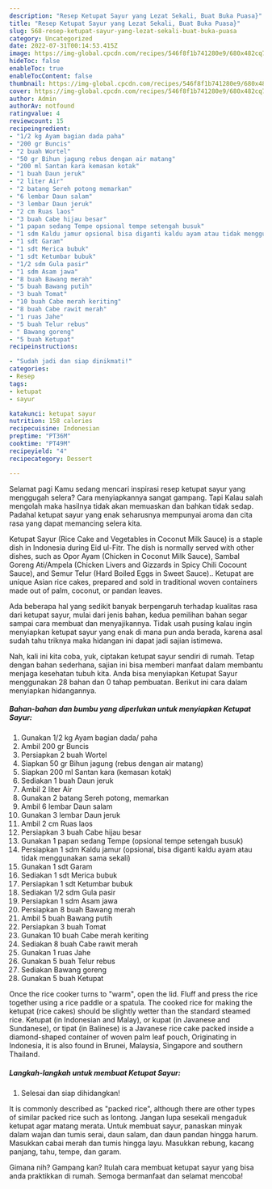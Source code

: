 ```yaml
---
description: "Resep Ketupat Sayur yang Lezat Sekali, Buat Buka Puasa}"
title: "Resep Ketupat Sayur yang Lezat Sekali, Buat Buka Puasa}"
slug: 568-resep-ketupat-sayur-yang-lezat-sekali-buat-buka-puasa
category: Uncategorized
date: 2022-07-31T00:14:53.415Z
image: https://img-global.cpcdn.com/recipes/546f8f1b741280e9/680x482cq70/ketupat-sayur-foto-resep-utama.jpg
hideToc: false
enableToc: true
enableTocContent: false
thumbnail: https://img-global.cpcdn.com/recipes/546f8f1b741280e9/680x482cq70/ketupat-sayur-foto-resep-utama.jpg
cover: https://img-global.cpcdn.com/recipes/546f8f1b741280e9/680x482cq70/ketupat-sayur-foto-resep-utama.jpg
author: Admin
authorAv: notfound
ratingvalue: 4
reviewcount: 15
recipeingredient:
- "1/2 kg Ayam bagian dada paha"
- "200 gr Buncis"
- "2 buah Wortel"
- "50 gr Bihun jagung rebus dengan air matang"
- "200 ml Santan kara kemasan kotak"
- "1 buah Daun jeruk"
- "2 liter Air"
- "2 batang Sereh potong memarkan"
- "6 lembar Daun salam"
- "3 lembar Daun jeruk"
- "2 cm Ruas laos"
- "3 buah Cabe hijau besar"
- "1 papan sedang Tempe opsional tempe setengah busuk"
- "1 sdm Kaldu jamur opsional bisa diganti kaldu ayam atau tidak menggunakan sama sekali"
- "1 sdt Garam"
- "1 sdt Merica bubuk"
- "1 sdt Ketumbar bubuk"
- "1/2 sdm Gula pasir"
- "1 sdm Asam jawa"
- "8 buah Bawang merah"
- "5 buah Bawang putih"
- "3 buah Tomat"
- "10 buah Cabe merah keriting"
- "8 buah Cabe rawit merah"
- "1 ruas Jahe"
- "5 buah Telur rebus"
- " Bawang goreng"
- "5 buah Ketupat"
recipeinstructions:

- "Sudah jadi dan siap dinikmati!"
categories:
- Resep
tags:
- ketupat
- sayur

katakunci: ketupat sayur 
nutrition: 158 calories
recipecuisine: Indonesian
preptime: "PT36M"
cooktime: "PT49M"
recipeyield: "4"
recipecategory: Dessert

---
```



Selamat pagi Kamu sedang mencari inspirasi resep ketupat sayur yang menggugah selera? Cara menyiapkannya sangat gampang. Tapi Kalau salah mengolah maka hasilnya tidak akan memuaskan dan bahkan tidak sedap. Padahal ketupat sayur yang enak seharusnya mempunyai aroma dan cita rasa yang dapat memancing selera kita.


Ketupat Sayur (Rice Cake and Vegetables in Coconut Milk Sauce) is a staple dish in Indonesia during Eid ul-Fitr. The dish is normally served with other dishes, such as Opor Ayam (Chicken in Coconut Milk Sauce), Sambal Goreng Ati/Ampela (Chicken Livers and Gizzards in Spicy Chili Cocount Sauce), and Semur Telur (Hard Boiled Eggs in Sweet Sauce).. Ketupat are unique Asian rice cakes, prepared and sold in traditional woven containers made out of palm, coconut, or pandan leaves.

Ada beberapa hal yang sedikit banyak berpengaruh terhadap kualitas rasa dari ketupat sayur, mulai dari jenis bahan, kedua pemilihan bahan segar sampai cara membuat dan menyajikannya. Tidak usah pusing kalau ingin menyiapkan ketupat sayur yang enak di mana pun anda berada, karena asal sudah tahu triknya maka hidangan ini dapat jadi sajian istimewa.


Nah, kali ini kita coba, yuk, ciptakan ketupat sayur sendiri di rumah. Tetap dengan bahan sederhana, sajian ini bisa memberi manfaat dalam membantu menjaga kesehatan tubuh kita. Anda bisa menyiapkan Ketupat Sayur menggunakan 28 bahan dan 0 tahap pembuatan. Berikut ini cara dalam menyiapkan hidangannya.

<!--inarticleads1-->

##### Bahan-bahan dan bumbu yang diperlukan untuk menyiapkan Ketupat Sayur:

1. Gunakan 1/2 kg Ayam bagian dada/ paha
1. Ambil 200 gr Buncis
1. Persiapkan 2 buah Wortel
1. Siapkan 50 gr Bihun jagung (rebus dengan air matang)
1. Siapkan 200 ml Santan kara (kemasan kotak)
1. Sediakan 1 buah Daun jeruk
1. Ambil 2 liter Air
1. Gunakan 2 batang Sereh potong, memarkan
1. Ambil 6 lembar Daun salam
1. Gunakan 3 lembar Daun jeruk
1. Ambil 2 cm Ruas laos
1. Persiapkan 3 buah Cabe hijau besar
1. Gunakan 1 papan sedang Tempe (opsional tempe setengah busuk)
1. Persiapkan 1 sdm Kaldu jamur (opsional, bisa diganti kaldu ayam atau tidak menggunakan sama sekali)
1. Gunakan 1 sdt Garam
1. Sediakan 1 sdt Merica bubuk
1. Persiapkan 1 sdt Ketumbar bubuk
1. Sediakan 1/2 sdm Gula pasir
1. Persiapkan 1 sdm Asam jawa
1. Persiapkan 8 buah Bawang merah
1. Ambil 5 buah Bawang putih
1. Persiapkan 3 buah Tomat
1. Gunakan 10 buah Cabe merah keriting
1. Sediakan 8 buah Cabe rawit merah
1. Gunakan 1 ruas Jahe
1. Gunakan 5 buah Telur rebus
1. Sediakan  Bawang goreng
1. Gunakan 5 buah Ketupat


Once the rice cooker turns to &#34;warm&#34;, open the lid. Fluff and press the rice together using a rice paddle or a spatula. The cooked rice for making the ketupat (rice cakes) should be slightly wetter than the standard steamed rice. Ketupat (in Indonesian and Malay), or kupat (in Javanese and Sundanese), or tipat (in Balinese) is a Javanese rice cake packed inside a diamond-shaped container of woven palm leaf pouch, Originating in Indonesia, it is also found in Brunei, Malaysia, Singapore and southern Thailand. 

<!--inarticleads2-->

##### Langkah-langkah untuk membuat Ketupat Sayur:


1. Selesai dan siap dihidangkan!

It is commonly described as &#34;packed rice&#34;, although there are other types of similar packed rice such as lontong. Jangan lupa sesekali mengaduk ketupat agar matang merata. Untuk membuat sayur, panaskan minyak dalam wajan dan tumis serai, daun salam, dan daun pandan hingga harum. Masukkan cabai merah dan tumis hingga layu. Masukkan rebung, kacang panjang, tahu, tempe, dan garam. 

Gimana nih? Gampang kan? Itulah cara membuat ketupat sayur yang bisa anda praktikkan di rumah. Semoga bermanfaat dan selamat mencoba!
